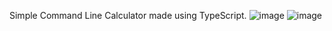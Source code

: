 Simple Command Line Calculator made using TypeScript.
![image](https://github.com/danyalmoazzam/Simple-Calculater-CLI/assets/154667312/1c5058f9-e7ad-4401-9f62-ccec313ed4f9)
![image](https://github.com/danyalmoazzam/Simple-Calculater-CLI/assets/154667312/62808ecf-f965-42bb-95b5-fbf7a699c3a2)

